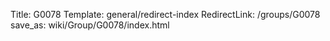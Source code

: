 Title: G0078
Template: general/redirect-index
RedirectLink: /groups/G0078
save_as: wiki/Group/G0078/index.html